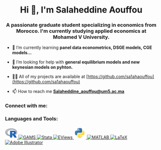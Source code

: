 <h1 align="center">Hi 👋, I'm Salaheddine Aouffou</h1>
<h3 align="center">A passionate graduate student specializing in economics from Morocco. I'm currently studying applied economics at Mohamed V University.</h3>

- 🌱 I’m currently learning **panel data econometrics, DSGE models, CGE models...**

- 🤝 I’m looking for help with **general equilibrium models and new keynesian models on pyhton.**

- 👨‍💻 All of my projects are available at [https://github.com/sa1ahaouffou](https://github.com/sa1ahaouffou)

- 📫 How to reach me **Salaheddine_aouffou@um5.ac.ma**

<h3 align="left">Connect with me:</h3>
<p align="left">
<!-- Add your social media links here if needed -->
</p>

<h3 align="left">Languages and Tools:</h3>
<p align="left"> 
  <a href="https://www.r-project.org/" target="_blank" rel="noreferrer"> 
    <img src="https://raw.githubusercontent.com/devicons/devicon/master/icons/r/r-original.svg" alt="R" width="40" height="40"/> 
  </a> 
  <a href="https://www.gams.com/" target="_blank" rel="noreferrer"> 
    <img src="https://upload.wikimedia.org/wikipedia/commons/8/87/GAMS_logo.png" alt="GAMS" width="40" height="40"/> 
  </a> 
  <a href="https://www.stata.com/" target="_blank" rel="noreferrer"> 
    <img src="https://upload.wikimedia.org/wikipedia/commons/e/e7/Stata_logo.png" alt="Stata" width="40" height="40"/> 
  </a> 
  <a href="https://www.eviews.com/" target="_blank" rel="noreferrer"> 
    <img src="https://www.eviews.com/assets/images/logo.png" alt="EViews" width="40" height="40"/> 
  </a> 
  <a href="https://www.python.org" target="_blank" rel="noreferrer"> 
    <img src="https://raw.githubusercontent.com/devicons/devicon/master/icons/python/python-original.svg" alt="Python" width="40" height="40"/> 
  </a> 
  <a href="https://www.mathworks.com/" target="_blank" rel="noreferrer"> 
    <img src="https://upload.wikimedia.org/wikipedia/commons/2/21/Matlab_Logo.png" alt="MATLAB" width="40" height="40"/> 
  </a> 
  <a href="https://www.latex-project.org/" target="_blank" rel="noreferrer"> 
    <img src="https://upload.wikimedia.org/wikipedia/commons/9/92/LaTeX_logo.svg" alt="LaTeX" width="40" height="40"/> 
  </a> 
  <a href="https://www.adobe.com/in/products/illustrator.html" target="_blank" rel="noreferrer"> 
    <img src="https://www.vectorlogo.zone/logos/adobe_illustrator/adobe_illustrator-icon.svg" alt="Adobe Illustrator" width="40" height="40"/> 
  </a> 
</p>
